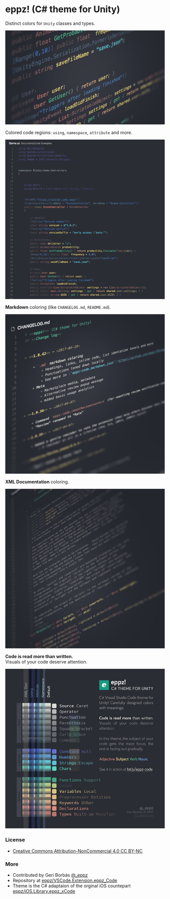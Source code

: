 # eppz! (C# theme for Unity)


Distinct colors for `Unity` classes and types.

![alt](images/eppz-Code_1_727px_crop.png)

Colored code regions: `using`, `namespace`, `attribute` and more.

![alt](images/eppz-Code_3_727px.png)

**Markdown** coloring (like `CHANGELOG.md`, `README.md`).

![alt](images/eppz-Code_5_727px.png)

**XML Documentation** coloring.

![alt](images/eppz-Code_4_727px.png)


**Code is read more than written.**<br />
Visuals of your code deserve attention.

![alt](images/eppz-Code_2_727px.png)


### License

* [Creative Commons Attribution-NonCommercial 4.0 CC BY-NC](https://creativecommons.org/licenses/by-nc/4.0/legalcode)


### More

* Contributed by Geri Borbás [@_eppz](http://twitter.com/_eppz)
* Repository at [eppz/VSCode.Extension.eppz_Code](https://github.com/eppz/VSCode.Extension.eppz_Code.git)
* Theme is the C# adaptaion of the orginal iOS countepart [eppz/iOS.Library.eppz_xCode](https://github.com/eppz/iOS.Library.eppz_xCode)
